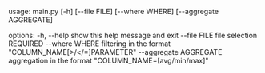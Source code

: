 usage: main.py [-h] [--file FILE] [--where WHERE] [--aggregate AGGREGATE]

options:
  -h, --help            show this help message and exit
  --file FILE           file selection REQUIRED
  --where WHERE         filtering in the format "COLUMN_NAME[>/</=]PARAMETER"
  --aggregate AGGREGATE
                        aggregation in the format "COLUMN_NAME=[avg/min/max]"
